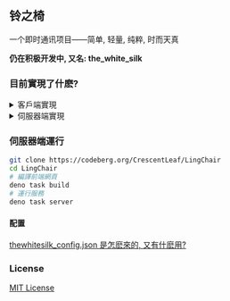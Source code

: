 ## 铃之椅

一个即时通讯项目——简单, 轻量, 纯粹, 时而天真

__仍在积极开发中, 又名: the_white_silk__

### 目前實現了什麽?

<details>
  <summary>客戶端實現</summary>

- 消息
  - [x] 收發消息
  - [x] 富文本 (based on Marked)
    - [x] 圖片
    - [x] 視頻
    - [x] 文件
  - [ ] 撤回消息
  - [ ] 修改消息

- 對話
  - [x] 最近對話
  - [x] 添加對話
    - [x] 添加用戶
    - [x] 添加群組
  - [ ] 群组管理

- 賬號
  - [x] 登錄注冊 (廢話)
  - [x] 資料編輯
    - [x] 用戶名
    - [x] 昵稱
    - [x] 頭像
  - [ ] 賬號管理
    - [ ] 重設密碼
    - [ ] 綁定郵箱

</details>

<details>
  <summary>伺服器端實現</summary>

- 基本對話類型
  - [x] 雙用戶私聊
  - [x] 群組

- 消息
  - [x] 收發消息
  - [ ] 撤回消息
  - [ ] 修改消息

- 對話
  - [x] 最近對話
  - [x] 添加對話

- 賬號
  - [x] 登錄注冊
  - [x] 資料編輯
  - [ ] 賬號管理
    - [ ] 重設密碼
    - [ ] 綁定郵箱

</details>

### 伺服器端運行

```bash
git clone https://codeberg.org/CrescentLeaf/LingChair
cd LingChair
# 編譯前端網頁
deno task build
# 運行服務
deno task server
```

#### 配置

[thewhitesilk_config.json 是怎麽來的, 又有什麽用?](./server/config.ts)

### License

[MIT License](./license)
